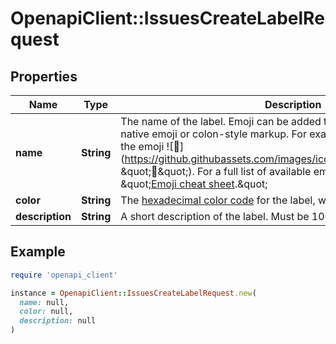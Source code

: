 # OpenapiClient::IssuesCreateLabelRequest

## Properties

| Name | Type | Description | Notes |
| ---- | ---- | ----------- | ----- |
| **name** | **String** | The name of the label. Emoji can be added to label names, using either native emoji or colon-style markup. For example, typing &#x60;:strawberry:&#x60; will render the emoji ![:strawberry:](https://github.githubassets.com/images/icons/emoji/unicode/1f353.png \&quot;:strawberry:\&quot;). For a full list of available emoji and codes, see \&quot;[Emoji cheat sheet](https://github.com/ikatyang/emoji-cheat-sheet).\&quot; |  |
| **color** | **String** | The [hexadecimal color code](http://www.color-hex.com/) for the label, without the leading &#x60;#&#x60;. | [optional] |
| **description** | **String** | A short description of the label. Must be 100 characters or fewer. | [optional] |

## Example

```ruby
require 'openapi_client'

instance = OpenapiClient::IssuesCreateLabelRequest.new(
  name: null,
  color: null,
  description: null
)
```

